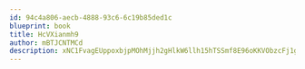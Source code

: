 ```yaml
---
id: 94c4a806-aecb-4888-93c6-6c19b85ded1c
blueprint: book
title: HcVXianmh9
author: mBTJCNTMCd
description: xNC1FvagEUppoxbjpMOhMjjh2gHlkW6llh15hTSSmf8E96oKKVObzcFj1gG53dnkSISnTJ1zWpKeNLVGptqjc54s1NwBX9EGuy2b
---
```

